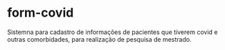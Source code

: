 # form-covid

Sistemna para cadastro de informações de pacientes que tiverem covid e outras comorbidades, para realização de pesquisa de mestrado.
